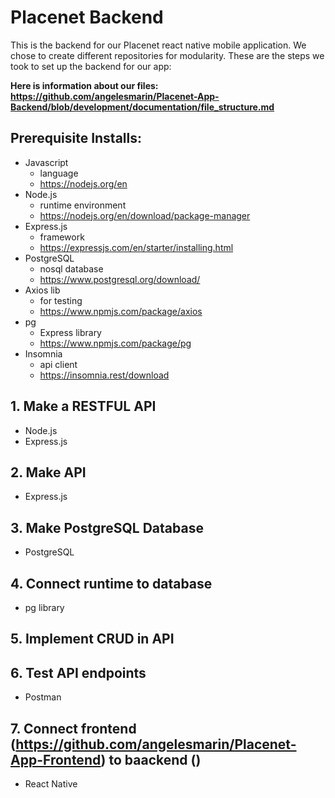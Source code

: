 # Placenet Backend 
This is the backend for our Placenet react native mobile application. We chose to create different repositories for modularity. These are the steps we took to set up the backend for our app:


**Here is information about our files: https://github.com/angelesmarin/Placenet-App-Backend/blob/development/documentation/file_structure.md**

## Prerequisite Installs:
* Javascript
  * language
  * https://nodejs.org/en 
* Node.js
  * runtime environment 
  * https://nodejs.org/en/download/package-manager 
* Express.js
  * framework
  * https://expressjs.com/en/starter/installing.html
* PostgreSQL
  * nosql database
  * https://www.postgresql.org/download/
* Axios lib
  * for testing
  * https://www.npmjs.com/package/axios 
* pg
  * Express library
  * https://www.npmjs.com/package/pg 
* Insomnia
  * api client
  * https://insomnia.rest/download 
  
## 1. Make a RESTFUL API 
* Node.js
* Express.js 

## 2. Make API 
* Express.js 

## 3. Make PostgreSQL Database 
* PostgreSQL
  
## 4. Connect runtime to database 
* pg library 

## 5. Implement CRUD in API  

## 6. Test API endpoints 
* Postman 

## 7. Connect frontend (https://github.com/angelesmarin/Placenet-App-Frontend) to baackend ()
* React Native 
